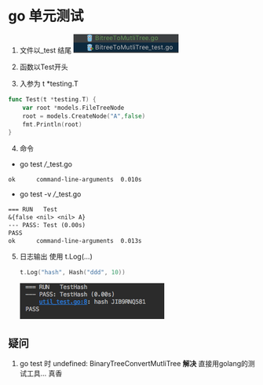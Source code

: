 # go 单元测试

1. 文件以_test 结尾
![文件](../img/go-uc1.png)

2. 函数以Test开头


3. 入参为 t *testing.T

``` go
func Test(t *testing.T) {
	var root *models.FileTreeNode
	root = models.CreateNode("A",false)
	fmt.Println(root)
}
```
4. 命令

* go test */*_test.go
```
ok      command-line-arguments  0.010s
```
*  go test -v */*_test.go
```
=== RUN   Test
&{false <nil> <nil> A}
--- PASS: Test (0.00s)
PASS
ok      command-line-arguments  0.013s
```


5. 日志输出
   使用 t.Log(...)
   ```go
   t.Log("hash", Hash("ddd", 10))
   ```
   ![日志输出结果](../img/go_uc_log.png)
## 疑问
1. go test 时  undefined: BinaryTreeConvertMutliTree
**解决**
直接用golang的测试工具... 真香


